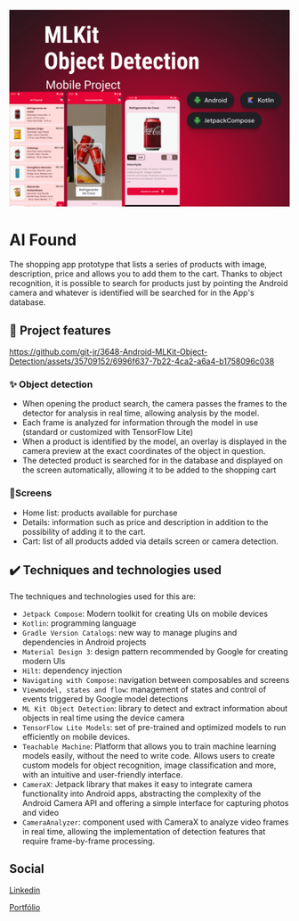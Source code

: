 ![detecção-objetos-banner](https://github.com/IagoAntunes/MLKitObjectDetection/blob/master/app/src/main/res/drawable/github/object_detection_cover.png)

# AI Found 
The shopping app prototype that lists a series of products with image, description, price and allows you to add them to the cart. Thanks to object recognition, it is possible to search for products just by pointing the Android camera and whatever is identified will be searched for in the App's database.


## 🔨 Project features
https://github.com/git-jr/3648-Android-MLKit-Object-Detection/assets/35709152/6996f637-7b22-4ca2-a6a4-b1758096c038

### ✨ Object detection
- When opening the product search, the camera passes the frames to the detector for analysis in real time, allowing analysis by the model. 
- Each frame is analyzed for information through the model in use (standard or customized with TensorFlow Lite) 
- When a product is identified by the model, an overlay is displayed in the camera preview at the exact coordinates of the object in question. 
- The detected product is searched for in the database and displayed on the screen automatically, allowing it to be added to the shopping cart
  
### 📱Screens
- Home list: products available for purchase
- Details: information such as price and description in addition to the possibility of adding it to the cart. 
- Cart: list of all products added via details screen or camera detection.

## ✔️ Techniques and technologies used

The techniques and technologies used for this are:

- `Jetpack Compose`: Modern toolkit for creating UIs on mobile devices
- `Kotlin`: programming language
- `Gradle Version Catalogs`: new way to manage plugins and dependencies in Android projects
- `Material Design 3`: design pattern recommended by Google for creating modern UIs
- `Hilt`: dependency injection
- `Navigating with Compose`: navigation between composables and screens
- `Viewmodel, states and flow`: management of states and control of events triggered by Google model detections
- `ML Kit Object Detection`: library to detect and extract information about objects in real time using the device camera
- `TensorFlow Lite Models`: set of pre-trained and optimized models to run efficiently on mobile devices.
- `Teachable Machine`: Platform that allows you to train machine learning models easily, without the need to write code. Allows users to create custom models for object recognition, image classification and more, with an intuitive and user-friendly interface.
- `CameraX`: Jetpack library that makes it easy to integrate camera functionality into Android apps, abstracting the complexity of the Android Camera API and offering a simple interface for capturing photos and video
- `CameraAnalyzer`: component used with CameraX to analyze video frames in real time, allowing the implementation of detection features that require frame-by-frame processing.

## Social
[Linkedin](https://www.linkedin.com/in/iagoaferreira/)

[Portfólio](https://iagoferreira.web.app/)

